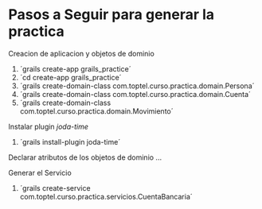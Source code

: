 Pasos a Seguir para generar la practica
=======================================

Creacion de aplicacion y objetos de dominio

1. ´grails create-app grails_practice´
1. ´cd create-app grails_practice´
1. ´grails create-domain-class com.toptel.curso.practica.domain.Persona´
1. ´grails create-domain-class com.toptel.curso.practica.domain.Cuenta´
1. ´grails create-domain-class com.toptel.curso.practica.domain.Movimiento´

Instalar plugin *joda-time*

1. ´grails install-plugin joda-time´

Declarar atributos de los objetos de dominio ...

Generar el Servicio 

1. ´grails create-service com.toptel.curso.practica.servicios.CuentaBancaria´



